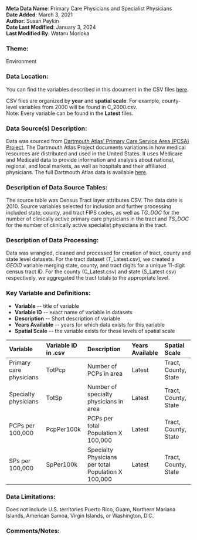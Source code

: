 **Meta Data Name**: Primary Care Physicians and Specialist Physicians  
**Date Added**: March 3, 2021  
**Author**: Susan Paykin  
**Date Last Modified**: January 3, 2024  
**Last Modified By**: Wataru Morioka  

### Theme: 
Environment  

### Data Location: 
You can find the variables described in this document in the CSV files [here](../full_tables).  

CSV files are organized by **year** and **spatial scale**. For example, county-level variables from 2000 will be found in C_2000.csv.  
Note: Every variable can be found in the **Latest** files.

### Data Source(s) Description:  

Data was sourced from [Dartmouth Atlas' Primary Care Service Area (PCSA) Project](https://data.nber.org/data/dartmouth-atlas-primary-care-service-area-pcsa.html). The Dartmouth Atlas Project documents  variations in how medical resources are distributed and used in the United States. It uses Medicare and Medicaid data to provide information and analysis about national, regional, and local markets, as well as hospitals and their affiliated physicians. The full Dartmouth Atlas data is available [here](https://atlasdata.dartmouth.edu/downloads). 

### Description of Data Source Tables: 
The source table was Census Tract layer attributes CSV. The data date is 2010. Source variables selected for inclusion and further processing included state, county, and tract FIPS codes, as well as *TG_DOC* for the number of clinically active primary care physicians in the tract and *TS_DOC* for the number of clinically active specialist physicians in the tract. 

### Description of Data Processing: 
Data was wrangled, cleaned and processed for creation of tract, county and state level datasets. For the tract dataset (T_Latest.csv), we created a *GEOID* variable merging state, county, and tract digits for a unique 11-digit census tract ID. For the county (C_Latest.csv) and state (S_Latest.csv) respectively, we aggregated the tract totals to the appropriate level. 

### Key Variable and Definitions:

- **Variable** -- title of variable
- **Variable ID** -- exact name of variable in datasets
- **Description** -- Short description of variable
- **Years Available** -- years for which data exists for this variable
- **Spatial Scale** -- the variable exists for these levels of spatial scale

| Variable | Variable ID in .csv | Description | Years Available | Spatial Scale |
|:---------|:--------------------|:------------|:----------------|:--------------|
| Primary care physicians | TotPcp | Number of PCPs in area | Latest | Tract, County, State |
| Specialty physicians | TotSp | Number of specialty physicians in area | Latest | Tract, County, State |
| PCPs per 100,000 | PcpPer100k | PCPs per total Population X 100,000 | Latest | Tract, County, State |
| SPs per 100,000 | SpPer100k | Specialty Physicians per total Population X 100,000 | Latest | Tract, County, State |

### Data Limitations:
Does not include U.S. territories Puerto Rico, Guam, Northern Mariana Islands, American Samoa, Virgin Islands, or Washington, D.C. 

### Comments/Notes:
